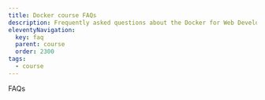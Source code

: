 ```yaml
---
title: Docker course FAQs
description: Frequently asked questions about the Docker for Web Developers book and video course.
eleventyNavigation:
  key: faq
  parent: course
  order: 2300
tags:
  - course
---
```


FAQs
